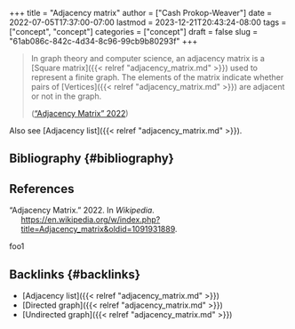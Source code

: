 +++
title = "Adjacency matrix"
author = ["Cash Prokop-Weaver"]
date = 2022-07-05T17:37:00-07:00
lastmod = 2023-12-21T20:43:24-08:00
tags = ["concept", "concept"]
categories = ["concept"]
draft = false
slug = "61ab086c-842c-4d34-8c96-99cb9b80293f"
+++

> In graph theory and computer science, an adjacency matrix is a [Square matrix]({{< relref "adjacency_matrix.md" >}}) used to represent a finite graph. The elements of the matrix indicate whether pairs of [Vertices]({{< relref "adjacency_matrix.md" >}}) are adjacent or not in the graph.
>
> (<a href="#citeproc_bib_item_1">“Adjacency Matrix” 2022</a>)

Also see [Adjacency list]({{< relref "adjacency_matrix.md" >}}).


## Bibliography {#bibliography}

## References

<style>.csl-entry{text-indent: -1.5em; margin-left: 1.5em;}</style><div class="csl-bib-body">
  <div class="csl-entry"><a id="citeproc_bib_item_1"></a>“Adjacency Matrix.” 2022. In <i>Wikipedia</i>. <a href="https://en.wikipedia.org/w/index.php?title=Adjacency_matrix&oldid=1091931889">https://en.wikipedia.org/w/index.php?title=Adjacency_matrix&#38;oldid=1091931889</a>.</div>
</div>

foo1


## Backlinks {#backlinks}

-   [Adjacency list]({{< relref "adjacency_matrix.md" >}})
-   [Directed graph]({{< relref "adjacency_matrix.md" >}})
-   [Undirected graph]({{< relref "adjacency_matrix.md" >}})
